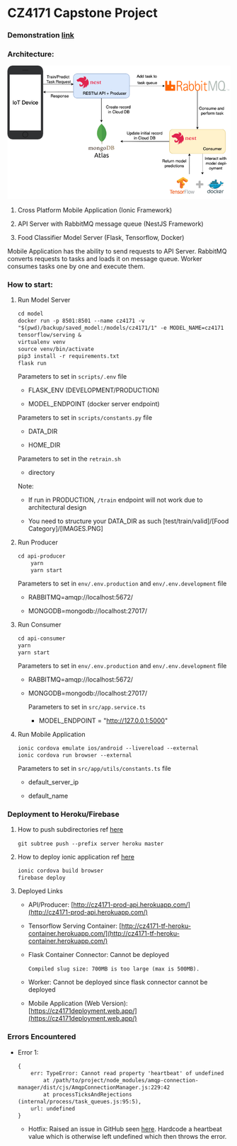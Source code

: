 # CZ4171 Capstone Project

### Demonstration [link](https://www.youtube.com/watch?v=15EVDtcwoNc)

### Architecture:

![](Architecture%20Design.png)

1. Cross Platform Mobile Application (Ionic Framework)

2. API Server with RabbitMQ message queue (NestJS Framework)

3. Food Classifier Model Server (Flask, Tensorflow, Docker)

Mobile Application has the ability to send requests to API Server. RabbitMQ converts requests to tasks and loads it on message queue. Worker consumes tasks one by one and execute them.

### How to start:

1. Run Model Server

	```
	cd model
	docker run -p 8501:8501 --name cz4171 -v "$(pwd)/backup/saved_model:/models/cz4171/1" -e MODEL_NAME=cz4171 tensorflow/serving &
   virtualenv venv
   source venv/bin/activate
   pip3 install -r requirements.txt
   flask run
	```
	
	Parameters to set in `scripts/.env` file
	
	- FLASK_ENV (DEVELOPMENT/PRODUCTION)

	- MODEL_ENDPOINT (docker server endpoint)

	Parameters to set in `scripts/constants.py` file
	
	- DATA_DIR

	- HOME_DIR

	Parameters to set in the `retrain.sh`
	
	- directory

	Note:
	
	- If run in PRODUCTION, `/train` endpoint will not work due to architectural design

	- You need to structure your DATA_DIR as such [test/train/valid]/[Food Category]/[IMAGES.PNG]

2. Run Producer

	```
	cd api-producer
        yarn
        yarn start
	```
	
	Parameters to set in `env/.env.production` and `env/.env.development` file
	
	- RABBITMQ=amqp://localhost:5672/

	- MONGODB=mongodb://localhost:27017/

3. Run Consumer

	```
	cd api-consumer
	yarn
	yarn start
	```
	
	Parameters to set in `env/.env.production` and `env/.env.development` file
	
	- RABBITMQ=amqp://localhost:5672/

	- MONGODB=mongodb://localhost:27017/
	
        Parameters to set in `src/app.service.ts`

        - MODEL_ENDPOINT = "http://127.0.0.1:5000"

4. Run Mobile Application

	```
	ionic cordova emulate ios/android --livereload --external
	ionic cordova run browser --external
	```
	
	Parameters to set in `src/app/utils/constants.ts` file
	
	- default_server_ip

	- default_name

### Deployment to Heroku/Firebase

1. How to push subdirectories ref [here](https://stackoverflow.com/questions/26241683/heroku-deploy-a-sub-directory)

	`git subtree push --prefix server heroku master`
	
2. How to deploy ionic application ref [here](https://ionicframework.com/docs/angular/pwa)

	```
   ionic cordova build browser
   firebase deploy
	```

3. Deployed Links

	- API/Producer: [http://cz4171-prod-api.herokuapp.com/](http://cz4171-prod-api.herokuapp.com/)

	- Tensorflow Serving Container: [http://cz4171-tf-heroku-container.herokuapp.com/](http://cz4171-tf-heroku-container.herokuapp.com/)

	- Flask Container Connector: Cannot be deployed

		`Compiled slug size: 700MB is too large (max is 500MB).`

	- Worker: Cannot be deployed since flask connector cannot be deployed

	- Mobile Application (Web Version): [https://cz4171deployment.web.app/](https://cz4171deployment.web.app/)

### Errors Encountered

- Error 1:

    ```
    {
        err: TypeError: Cannot read property 'heartbeat' of undefined
            at /path/to/project/node_modules/amqp-connection-manager/dist/cjs/AmqpConnectionManager.js:229:42
            at processTicksAndRejections (internal/process/task_queues.js:95:5),
        url: undefined
    }
    ```

    - Hotfix: Raised an issue in GitHub seen [here](https://github.com/jwalton/node-amqp-connection-manager/issues/232). Hardcode a heartbeat value which is otherwise left undefined which then throws the error.

